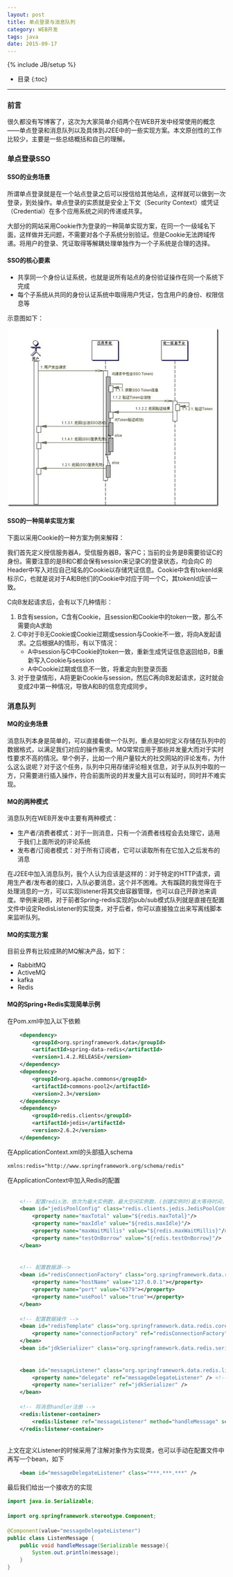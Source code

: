 ```yaml
---
layout: post
title: 单点登录与消息队列
category: WEB开发
tags: java
date: 2015-09-17
---
```

{% include JB/setup %}


* 目录
{:toc}

---

### 前言

很久都没有写博客了，这次为大家简单介绍两个在WEB开发中经常使用的概念——单点登录和消息队列以及具体到J2EE中的一些实现方案。本文原创性的工作比较少，主要是一些总结概括和自己的理解。

### 单点登录SSO

#### SSO的业务场景

所谓单点登录就是在一个站点登录之后可以授信给其他站点，这样就可以做到一次登录，到处操作。单点登录的实质就是安全上下文（Security Context）或凭证（Credential）在多个应用系统之间的传递或共享。

大部分的网站采用Cookie作为登录的一种简单实现方案，在同一个一级域名下面，这样做并无问题，不需要对各个子系统分别验证。但是Cookie无法跨域传递。将用户的登录、凭证取得等解耦处理单独作为一个子系统是合理的选择。

#### SSO的核心要素

- 共享同一个身份认证系统，也就是说所有站点的身份验证操作在同一个系统下完成
- 每个子系统从共同的身份认证系统中取得用户凭证，包含用户的身份、权限信息等

示意图如下：

![SSO结构示意图](/assets/img/2015-09-17-0.jpg)

#### SSO的一种简单实现方案

下面以采用Cookie的一种方案为例来解释：

我们首先定义授信服务器A，受信服务器B，客户C；当前的业务是B需要验证C的身份。需要注意的是B和C都会保有session来记录C的登录状态，均会向C 的Header中写入对应自己域名的Cookie以存储凭证信息。Cookie中含有tokenId来标示C，也就是说对于A和B他们的Cookie中对应于同一个C，其tokenId应该一致。

C向B发起请求后，会有以下几种情形：

1. B含有session，C含有Cookie，且session和Cookie中的token一致，那么不需要向A求助
2. C中对于B无Cookie或Cookie过期或session与Cookie不一致，将向A发起请求。之后根据A的情形，有以下情况：
	- A中session与C中Cookie的token一致，重新生成凭证信息返回给B，B重新写入Cookie与session
	- A中Cookie过期或信息不一致，将重定向到登录页面
3. 对于登录情形，A将更新Cookie与session，然后C再向B发起请求，这时就会变成2中第一种情况，导致A和B的信息完成同步。



### 消息队列

#### MQ的业务场景

消息队列本身是简单的，可以直接看做一个队列，重点是如何定义存储在队列中的数据格式，以满足我们对应的操作需求。MQ常常应用于那些并发量大而对于实时性要求不高的情况。举个例子，比如一个用户量较大的社交网站的评论发布，为什么这么说呢？对于这个任务，队列中只用存储评论相关信息，对于从队列中取的一方，只需要进行插入操作，符合前面所说的并发量大且可以有延时，同时并不难实现。

#### MQ的两种模式

消息队列在WEB开发中主要有两种模式：

- 生产者/消费者模式：对于一则消息，只有一个消费者线程会去处理它，适用于我们上面所说的评论系统
- 发布者/订阅者模式：对于所有订阅者，它可以读取所有在它加入之后发布的消息

在J2EE中加入消息队列，我个人认为应该是这样的：对于特定的HTTP请求，调用生产者/发布者的接口，入队必要消息，这个并不困难。大有蹊跷的我觉得在于处理消息的一方，可以实现listener将其交由容器管理，也可以自己开辟池来调度。举例来说明，对于前者Spring-redis实现的pub/sub模式队列就是直接在配置文件中设定RedisListener的实现类，对于后者，你可以直接独立出来写离线脚本来监听队列。

#### MQ的实现方案

目前业界有比较成熟的MQ解决产品，如下：

- RabbitMQ
- ActiveMQ
- kafka
- Redis

#### MQ的Spring+Redis实现简单示例

在Pom.xml中加入以下依赖

~~~XML
	<dependency>
        <groupId>org.springframework.data</groupId>
        <artifactId>spring-data-redis</artifactId>
        <version>1.4.2.RELEASE</version>
    </dependency>
	<dependency>
		<groupId>org.apache.commons</groupId>
		<artifactId>commons-pool2</artifactId>
		<version>2.3</version>
	</dependency>
	<dependency>
		<groupId>redis.clients</groupId>
		<artifactId>jedis</artifactId>
		<version>2.6.2</version>
	</dependency> 
~~~

在ApplicationContext.xml的头部插入schema 

~~~XML
xmlns:redis="http://www.springframework.org/schema/redis"
~~~

在ApplicationContext中加入Redis的配置

~~~XML

	<!-- 配置redis池，依次为最大实例数，最大空闲实例数，(创建实例时)最大等待时间，(创建实例时)是否验证 -->
    <bean id="jedisPoolConfig" class="redis.clients.jedis.JedisPoolConfig">
        <property name="maxTotal" value="${redis.maxTotal}"/>
        <property name="maxIdle" value="${redis.maxIdle}"/>
        <property name="maxWaitMillis" value="${redis.maxWaitMillis}"/>
        <property name="testOnBorrow" value="${redis.testOnBorrow}"/>
    </bean>


	<!-- 配置数据源-->
	<bean id="redisConnectionFactory" class="org.springframework.data.redis.connection.jedis.JedisConnectionFactory">
		<property name="hostName" value="127.0.0.1"></property>
		<property name="port" value="6379"></property>
		<property name="usePool" value="true"></property>
	</bean>	

	<!-- 配置数据操作 -->
	<bean id="redisTemplate" class="org.springframework.data.redis.core.RedisTemplate">
		<property name="connectionFactory" ref="redisConnectionFactory"></property>
	</bean>	    
	<bean id="jdkSerializer" class="org.springframework.data.redis.serializer.JdkSerializationRedisSerializer" />
	

	<bean id="messageListener" class="org.springframework.data.redis.listener.adapter.MessageListenerAdapter">
        <property name="delegate" ref="messageDelegateListener" /> <!--这里的messageDelegateListener在后面的文件中注解的，这里对应的具体消息处理类的实现-->
        <property name="serializer" ref="jdkSerializer" />
    </bean>	 
    
    <!-- 将消息handler注册 -->
    <redis:listener-container>
    	<redis:listener ref="messageListener" method="handleMessage" serializer="jdkSerializer" topic="java"/>
    </redis:listener-container>
               
~~~

上文在定义Listener的时候采用了注解对象作为实现类，也可以手动在配置文件中再写一个bean，如下

~~~XML
	<bean id="messageDelegateListener" class="***.***.***" />
~~~

最后我们给出一个接收方的实现

~~~java
import java.io.Serializable;

import org.springframework.stereotype.Component;

@Component(value="messageDelegateListener")
public class ListenMessage {
	public void handleMessage(Serializable message){
		System.out.println(message);
	}
}
~~~